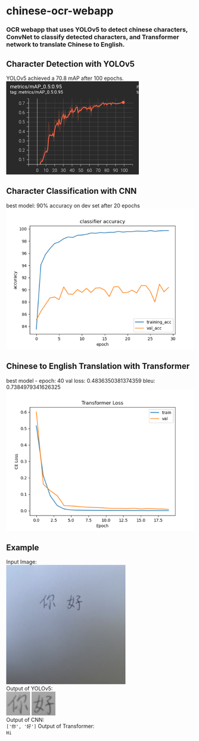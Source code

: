# chinese-ocr-webapp

### OCR webapp that uses YOLOv5 to detect chinese characters, ConvNet to classify detected characters, and Transformer network to translate Chinese to English. 

## Character Detection with YOLOv5
YOLOv5 achieved a 70.8 mAP after 100 epochs. \
![yolo results](results/yolo_training.png)

## Character Classification with CNN 
best model: 90% accuracy on dev set after 20 epochs \
![classifier results](results/classifier_acc.png)

## Chinese to English Translation with Transformer 
best model - epoch: 40 val loss: 0.4836350381374359 bleu: 0.7384979341626325 \
![transformer loss](results/transformer_loss.png)

## Example 
Input Image: \
![input](example/nihao.jpeg) \
Output of YOLOv5: \
![1](example/character_0.png) ![2](example/character_1.png) \
Output of CNN: \
```['你', '好']```
Output of Transformer: \
```Hi```





